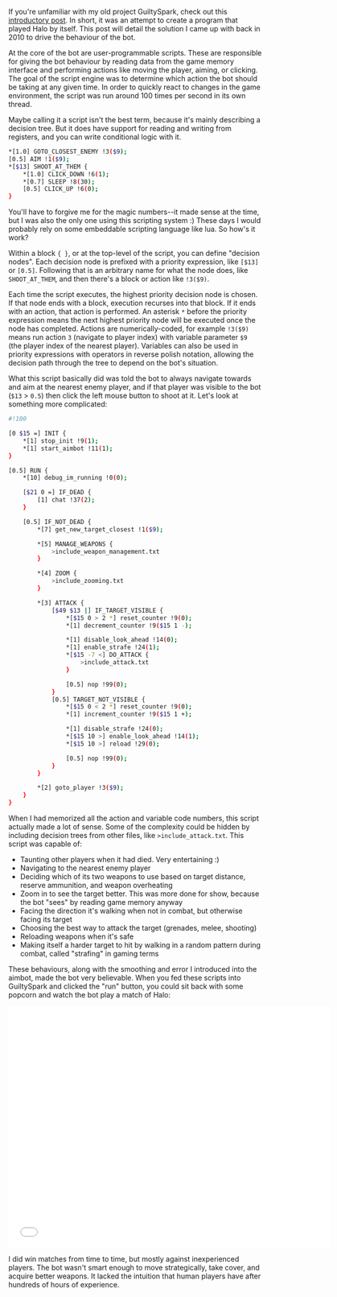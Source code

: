 If you're unfamiliar with my old project GuiltySpark, check out this [introductory post](/post/guiltyspark). In short, it was an attempt to create a program that played Halo by itself. This post will detail the solution I came up with back in 2010 to drive the behaviour of the bot.

At the core of the bot are user-programmable scripts. These are responsible for giving the bot behaviour by reading data from the game memory interface and performing actions like moving the player, aiming, or clicking. The goal of the script engine was to determine which action the bot should be taking at any given time. In order to quickly react to changes in the game environment, the script was run around 100 times per second in its own thread.

Maybe calling it a script isn't the best term, because it's mainly describing a decision tree. But it does have support for reading and writing from registers, and you can write conditional logic with it.

```sh
*[1.0] GOTO_CLOSEST_ENEMY !3($9);
[0.5] AIM !1($9);
*[$13] SHOOT_AT_THEM {
    *[1.0] CLICK_DOWN !6(1);
    *[0.7] SLEEP !8(30);
    [0.5] CLICK_UP !6(0);
}
```

You'll have to forgive me for the magic numbers--it made sense at the time, but I was also the only one using this scripting system :) These days I would probably rely on some embeddable scripting language like lua. So how's it work?

Within a block `{ }`, or at the top-level of the script, you can define "decision nodes". Each decision node is prefixed with a priority expression, like `[$13]` or `[0.5]`. Following that is an arbitrary name for what the node does, like `SHOOT_AT_THEM`, and then there's a block or action like `!3($9)`.

Each time the script executes, the highest priority decision node is chosen. If that node ends with a block, execution recurses into that block. If it ends with an action, that action is performed. An asterisk `*` before the priority expression means the next highest priority node will be executed once the node has completed. Actions are numerically-coded, for example `!3($9)` means run action `3` (navigate to player index) with variable parameter `$9` (the player index of the nearest player). Variables can also be used in priority expressions with operators in reverse polish notation, allowing the decision path through the tree to depend on the bot's situation.

What this script basically did was told the bot to always navigate towards and aim at the nearest enemy player, and if that player was visible to the bot (`$13` > `0.5`) then click the left mouse button to shoot at it. Let's look at something more complicated:

```sh
#!100

[0 $15 =] INIT {
    *[1] stop_init !9(1);
    *[1] start_aimbot !11(1);
}

[0.5] RUN {
    *[10] debug_im_running !0(0);

    [$21 0 =] IF_DEAD {
        [1] chat !37(2);
    }

    [0.5] IF_NOT_DEAD {
        *[7] get_new_target_closest !1($9);

        *[5] MANAGE_WEAPONS {
            >include_weapon_management.txt
        }

        *[4] ZOOM {
            >include_zooming.txt
        }

        *[3] ATTACK {
            [$49 $13 |] IF_TARGET_VISIBLE {
                *[$15 0 > 2 *] reset_counter !9(0);
                *[1] decrement_counter !9($15 1 -);

                *[1] disable_look_ahead !14(0);
                *[1] enable_strafe !24(1);
                *[$15 -7 <] DO_ATTACK {
                    >include_attack.txt
                }

                [0.5] nop !99(0);
            }
            [0.5] TARGET_NOT_VISIBLE {
                *[$15 0 < 2 *] reset_counter !9(0);
                *[1] increment_counter !9($15 1 +);

                *[1] disable_strafe !24(0);
                *[$15 10 >] enable_look_ahead !14(1);
                *[$15 10 >] reload !29(0);

                [0.5] nop !99(0);
            }
        }

        *[2] goto_player !3($9);
    }
}
```

When I had memorized all the action and variable code numbers, this script actually made a lot of sense. Some of the complexity could be hidden by including decision trees from other files, like `>include_attack.txt`. This script was capable of:

* Taunting other players when it had died. Very entertaining :)
* Navigating to the nearest enemy player
* Deciding which of its two weapons to use based on target distance, reserve ammunition, and weapon overheating
* Zoom in to see the target better. This was more done for show, because the bot "sees" by reading game memory anyway
* Facing the direction it's walking when not in combat, but otherwise facing its target
* Choosing the best way to attack the target (grenades, melee, shooting)
* Reloading weapons when it's safe
* Making itself a harder target to hit by walking in a random pattern during combat, called "strafing" in gaming terms

These behaviours, along with the smoothing and error I introduced into the aimbot, made the bot very believable. When you fed these scripts into GuiltySpark and clicked the "run" button, you could sit back with some popcorn and watch the bot play a match of Halo:

<iframe width="640" height="480" src="//www.youtube.com/embed/SpogBHQXg5k" frameborder="0" allowfullscreen></iframe>

I did win matches from time to time, but mostly against inexperienced players. The bot wasn't smart enough to move strategically, take cover, and acquire better weapons. It lacked the intuition that human players have after hundreds of hours of experience.